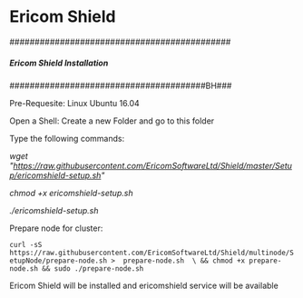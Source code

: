 # Ericom Shield
############################################
#####   Ericom Shield Installation     #####
#######################################BH###

Pre-Requesite: Linux Ubuntu 16.04

Open a Shell:
Create a new Folder and go to this folder

Type the following commands:

*wget "https://raw.githubusercontent.com/EricomSoftwareLtd/Shield/master/Setup/ericomshield-setup.sh"*

*chmod +x ericomshield-setup.sh*

*./ericomshield-setup.sh*

Prepare node for cluster:

`curl -sS https://raw.githubusercontent.com/EricomSoftwareLtd/Shield/multinode/SetupNode/prepare-node.sh >  prepare-node.sh  \
 && chmod +x prepare-node.sh && sudo ./prepare-node.sh`

Ericom Shield will be installed and ericomshield service will be available 

